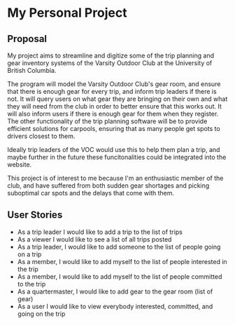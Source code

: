 # My Personal Project
## Proposal
My project aims to streamline and digitize some of the trip planning and gear inventory systems of the Varsity Outdoor Club at the University of British Columbia.

The program will model the Varsity Outdoor Club's gear room, and ensure that there is enough gear for every trip, and inform trip leaders if there is not. It will query users on
what gear they are bringing on their own and what they will need from the club in order to better ensure that this works out. It will also inform users if there is enough gear for them when they register. The other functionality of the trip planning software will be to provide efficient solutions for carpools, ensuring that as many people get spots to drivers closest to them.

Ideally trip leaders of the VOC would use this to help them plan a trip, and maybe further in the future these funcitonalities could be integrated into the website. 

This project is of interest to me because I'm an enthusiastic member of the club, and have suffered from both sudden gear shortages and picking suboptimal car spots and the delays that come with them.


## User Stories

- As a trip leader I would like to add a trip to the list of trips
- As a viewer I would like to see a list of all trips posted
- As a trip leader, I would like to add someone to the list of people going on a trip
- As a member, I would like to add myself to the list of people interested in the trip
- As a member, I would like to add myself to the list of people committed to the trip
- As a quartermaster, I would like to add gear to the gear room (list of gear)
- As a user I would like to view everybody interested, committed, and going on the trip

